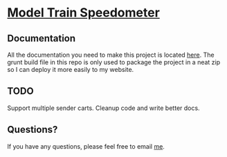 [Model Train Speedometer](http://baijs.com/model-train-speedometer)
==================================================

Documentation
----------

All the documentation you need to make this project is located [here](http://baijs.com/model-train-speedometer). The grunt build file in this repo is only used to package the project in a neat zip so I can deploy it more easily to my website.

TODO
----------

Support multiple sender carts.
Cleanup code and write better docs.

Questions?
----------

If you have any questions, please feel free to email [me](mailto:wieringen@gmail.com).


